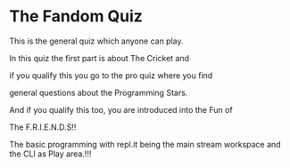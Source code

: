 # The Fandom Quiz
This is the general quiz which anyone can play.

In this quiz the first part is about The Cricket and

if you qualify this you go to the pro quiz where you find

general questions about the Programming Stars.

And if you qualify this too, you are introduced into the Fun of

The F.R.I.E.N.D.S!!

The basic programming with repl.it being the main stream workspace and the CLI as Play area.!!!